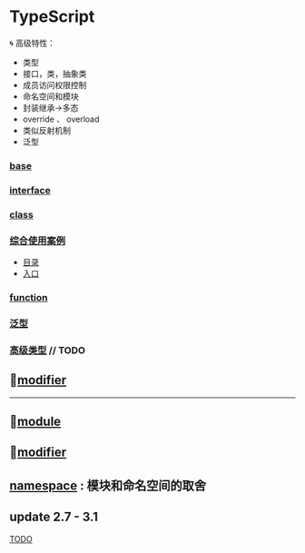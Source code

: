 # TypeScript

🌀 高级特性：
- 类型
- 接口，类，抽象类
- 成员访问权限控制
- 命名空间和模块
- 封装继承->多态
- override 、 overload
- 类似反射机制
- 泛型

### [base](./base.md)

### [interface](./interface.md)

### [class](./class.md)

### [__综合使用案例__](./code/polymorphism/src/)

- [目录](./code/polymorphism/src/)
- [入口](./code/polymorphism/src/main.ts)

### [function](./function.md)

### [泛型](./Generics.md)

### [高级类型](./advancedTypes.md)      // TODO

## [modifier](./modifier.md)

---

## [module](./module.md)

## [modifier](./modifier.md)

## [namespace](./namespace.md) :  模块和命名空间的取舍

## update 2.7 - 3.1


[TODO](./TODO.md)
